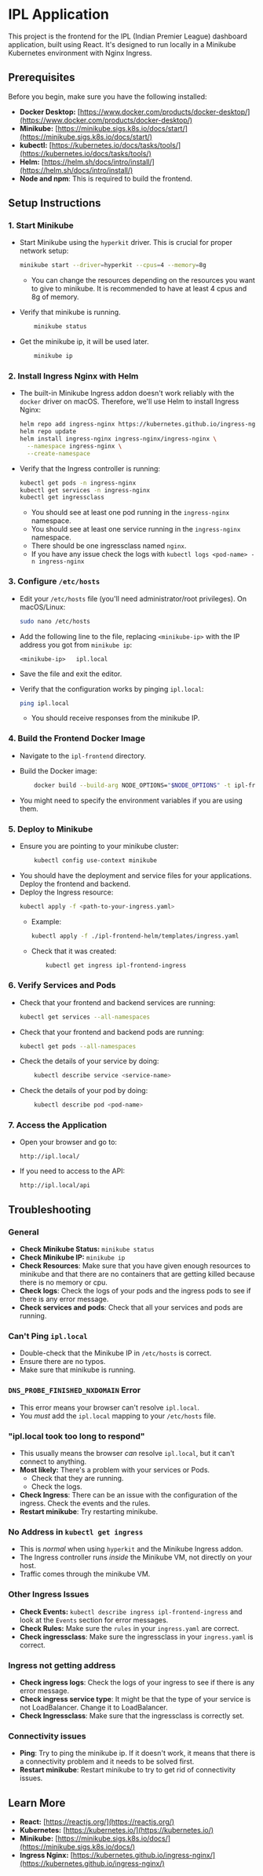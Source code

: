 # IPL Application

This project is the frontend for the IPL (Indian Premier League) dashboard application, built using React. It's designed to run locally in a Minikube Kubernetes environment with Nginx Ingress.

## Prerequisites

Before you begin, make sure you have the following installed:

*   **Docker Desktop:** [https://www.docker.com/products/docker-desktop/](https://www.docker.com/products/docker-desktop/)
*   **Minikube:** [https://minikube.sigs.k8s.io/docs/start/](https://minikube.sigs.k8s.io/docs/start/)
*   **kubectl:** [https://kubernetes.io/docs/tasks/tools/](https://kubernetes.io/docs/tasks/tools/)
*   **Helm:** [https://helm.sh/docs/intro/install/](https://helm.sh/docs/intro/install/)
* **Node and npm**: This is required to build the frontend.

## Setup Instructions

### 1. Start Minikube

*   Start Minikube using the `hyperkit` driver. This is crucial for proper network setup:

    ```bash
    minikube start --driver=hyperkit --cpus=4 --memory=8g
    ```
    * You can change the resources depending on the resources you want to give to minikube. It is recommended to have at least 4 cpus and 8g of memory.

*   Verify that minikube is running.
    ```bash
        minikube status
    ```

* Get the minikube ip, it will be used later.
    ```bash
        minikube ip
    ```

### 2. Install Ingress Nginx with Helm

*   The built-in Minikube Ingress addon doesn't work reliably with the `docker` driver on macOS. Therefore, we'll use Helm to install Ingress Nginx:

    ```bash
    helm repo add ingress-nginx https://kubernetes.github.io/ingress-nginx
    helm repo update
    helm install ingress-nginx ingress-nginx/ingress-nginx \
      --namespace ingress-nginx \
      --create-namespace
    ```

*   Verify that the Ingress controller is running:

    ```bash
    kubectl get pods -n ingress-nginx
    kubectl get services -n ingress-nginx
    kubectl get ingressclass
    ```
    * You should see at least one pod running in the `ingress-nginx` namespace.
    * You should see at least one service running in the `ingress-nginx` namespace.
    * There should be one ingressclass named `nginx`.
    * If you have any issue check the logs with `kubectl logs <pod-name> -n ingress-nginx`

### 3. Configure `/etc/hosts`

*   Edit your `/etc/hosts` file (you'll need administrator/root privileges). On macOS/Linux:

    ```bash
    sudo nano /etc/hosts
    ```

*   Add the following line to the file, replacing `<minikube-ip>` with the IP address you got from `minikube ip`:

    ```
    <minikube-ip>   ipl.local
    ```

*   Save the file and exit the editor.

*   Verify that the configuration works by pinging `ipl.local`:

    ```bash
    ping ipl.local
    ```
    * You should receive responses from the minikube IP.

### 4. Build the Frontend Docker Image

*   Navigate to the `ipl-frontend` directory.

* Build the Docker image:
    ```bash
        docker build --build-arg NODE_OPTIONS="$NODE_OPTIONS" -t ipl-frontend-app .
    ```
* You might need to specify the environment variables if you are using them.

### 5. Deploy to Minikube

* Ensure you are pointing to your minikube cluster:
    ```bash
        kubectl config use-context minikube
    ```
* You should have the deployment and service files for your applications. Deploy the frontend and backend.
* Deploy the Ingress resource:
    ```bash
    kubectl apply -f <path-to-your-ingress.yaml>
    ```
    * Example:
      ```bash
      kubectl apply -f ./ipl-frontend-helm/templates/ingress.yaml
      ```
    * Check that it was created:
        ```bash
            kubectl get ingress ipl-frontend-ingress
        ```

### 6. Verify Services and Pods

*   Check that your frontend and backend services are running:

    ```bash
    kubectl get services --all-namespaces
    ```
*   Check that your frontend and backend pods are running:

    ```bash
    kubectl get pods --all-namespaces
    ```

* Check the details of your service by doing:
    ```bash
        kubectl describe service <service-name>
    ```
* Check the details of your pod by doing:
    ```bash
        kubectl describe pod <pod-name>
    ```

### 7. Access the Application

*   Open your browser and go to:

    ```
    http://ipl.local/
    ```
* If you need to access to the API:
    ```
    http://ipl.local/api
    ```

## Troubleshooting

### General

*   **Check Minikube Status:** `minikube status`
*   **Check Minikube IP:** `minikube ip`
*   **Check Resources**: Make sure that you have given enough resources to minikube and that there are no containers that are getting killed because there is no memory or cpu.
* **Check logs**: Check the logs of your pods and the ingress pods to see if there is any error message.
* **Check services and pods**: Check that all your services and pods are running.

### Can't Ping `ipl.local`

*   Double-check that the Minikube IP in `/etc/hosts` is correct.
*   Ensure there are no typos.
*   Make sure that minikube is running.

### `DNS_PROBE_FINISHED_NXDOMAIN` Error

*   This error means your browser can't resolve `ipl.local`.
*   You *must* add the `ipl.local` mapping to your `/etc/hosts` file.

### "ipl.local took too long to respond"

*   This usually means the browser *can* resolve `ipl.local`, but it can't connect to anything.
*   **Most likely:** There's a problem with your services or Pods.
    *   Check that they are running.
    * Check the logs.
* **Check Ingress**: There can be an issue with the configuration of the ingress. Check the events and the rules.
* **Restart minikube**: Try restarting minikube.

### No Address in `kubectl get ingress`

*   This is *normal* when using `hyperkit` and the Minikube Ingress addon.
*   The Ingress controller runs *inside* the Minikube VM, not directly on your host.
*   Traffic comes through the minikube VM.

### Other Ingress Issues

*   **Check Events:** `kubectl describe ingress ipl-frontend-ingress` and look at the `Events` section for error messages.
*   **Check Rules:** Make sure the `rules` in your `ingress.yaml` are correct.
* **Check ingressclass**: Make sure the ingressclass in your `ingress.yaml` is correct.

### Ingress not getting address

* **Check ingress logs**: Check the logs of your ingress to see if there is any error message.
* **Check ingress service type**: It might be that the type of your service is not LoadBalancer. Change it to LoadBalancer.
* **Check Ingressclass**: Make sure that the ingressclass is correctly set.

### Connectivity issues

* **Ping**: Try to ping the minikube ip. If it doesn't work, it means that there is a connectivity problem and it needs to be solved first.
* **Restart minikube**: Restart minikube to try to get rid of connectivity issues.

## Learn More

*   **React:** [https://reactjs.org/](https://reactjs.org/)
*   **Kubernetes:** [https://kubernetes.io/](https://kubernetes.io/)
*   **Minikube:** [https://minikube.sigs.k8s.io/docs/](https://minikube.sigs.k8s.io/docs/)
*   **Ingress Nginx:** [https://kubernetes.github.io/ingress-nginx/](https://kubernetes.github.io/ingress-nginx/)